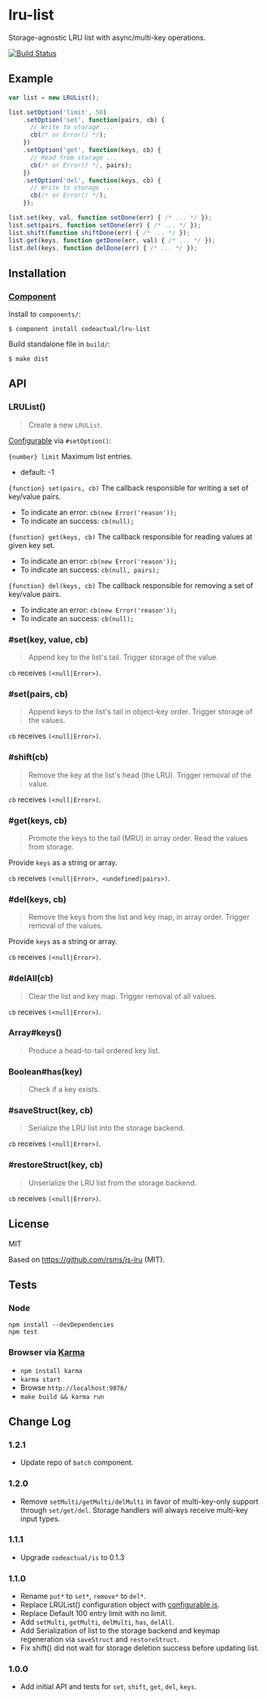 # lru-list

Storage-agnostic LRU list with async/multi-key operations.

[![Build Status](https://travis-ci.org/codeactual/lru-list.png)](https://travis-ci.org/codeactual/lru-list)

## Example

```js
var list = new LRUList();

list.setOption('limit', 50)
    .setOption('set', function(pairs, cb) {
      // Write to storage ...
      cb(/* or Error() */);
    })
    .setOption('get', function(keys, cb) {
      // Read from storage ...
      cb(/* or Error() */, pairs);
    })
    .setOption('del', function(keys, cb) {
      // Write to storage ...
      cb(/* or Error() */);
    });

list.set(key, val, function setDone(err) { /* ... */ });
list.set(pairs, function setDone(err) { /* ... */ });
list.shift(function shiftDone(err) { /* ... */ });
list.get(keys, function getDone(err, val) { /* ... */ });
list.del(keys, function delDone(err) { /* ... */ });
```

## Installation

### [Component](https://github.com/component/component)

Install to `components/`:

    $ component install codeactual/lru-list

Build standalone file in `build/`:

    $ make dist

## API

### LRUList()

> Create a new `LRUList`.

[Configurable](https://github.com/visionmedia/configurable.js) via `#setOption()`:

`{number} limit` Maximum list entries.

* default: -1


`{function} set(pairs, cb)` The callback responsible for writing a set of key/value pairs.

* To indicate an error: `cb(new Error('reason'));`
* To indicate an success: `cb(null);`

`{function} get(keys, cb)` The callback responsible for reading values at given key set.

* To indicate an error: `cb(new Error('reason'));`
* To indicate an success: `cb(null, pairs);`

`{function} del(keys, cb)` The callback responsible for removing a set of key/value pairs.

* To indicate an error: `cb(new Error('reason'));`
* To indicate an success: `cb(null);`

### #set(key, value, cb)

> Append key to the list's tail. Trigger storage of the value.

`cb` receives `(<null|Error>)`.

### #set(pairs, cb)

> Append keys to the list's tail in object-key order. Trigger storage of the values.

`cb` receives `(<null|Error>)`.

### #shift(cb)

> Remove the key at the list's head (the LRU). Trigger removal of the value.

`cb` receives `(<null|Error>)`.

### #get(keys, cb)

> Promote the keys to the tail (MRU) in array order. Read the values from storage.

Provide `keys` as a string or array.

`cb` receives `(<null|Error>, <undefined|pairs>)`.

### #del(keys, cb)

> Remove the keys from the list and key map, in array order. Trigger removal of the values.

Provide `keys` as a string or array.

`cb` receives `(<null|Error>)`.

### #delAll(cb)

> Clear the list and key map. Trigger removal of all values.

`cb` receives `(<null|Error>)`.

### Array#keys()

> Produce a head-to-tail ordered key list.

### Boolean#has(key)

> Check if a key exists.

### #saveStruct(key, cb)

> Serialize the LRU list into the storage backend.

`cb` receives `(<null|Error>)`.

### #restoreStruct(key, cb)

> Unserialize the LRU list from the storage backend.

`cb` receives `(<null|Error>)`.

## License

  MIT

  Based on https://github.com/rsms/js-lru (MIT).

## Tests

### Node

    npm install --devDependencies
    npm test

### Browser via [Karma](http://karma-runner.github.com/)

* `npm install karma`
* `karma start`
* Browse `http://localhost:9876/`
* `make build && karma run`

## Change Log

### 1.2.1

* Update repo of `batch` component.

### 1.2.0

* Remove `setMulti/getMulti/delMulti` in favor of multi-key-only support through `set/get/del`. Storage handlers will always receive multi-key input types.

### 1.1.1

* Upgrade `codeactual/is` to 0.1.3

### 1.1.0

* Rename `put*` to `set*`, `remove*` to `del*`.
* Replace LRUList() configuration object with [configurable.js](https://github.com/visionmedia/configurable.js/).
* Replace Default 100 entry limit with no limit.
* Add `setMulti`,  `getMulti`, `delMulti`, `has`, `delAll`.
* Add Serialization of list to the storage backend and keymap regeneration via `saveStruct` and `restoreStruct`.
* Fix shift() did not wait for storage deletion success before updating list.

### 1.0.0

* Add initial API and tests for `set`, `shift`, `get`, `del`, `keys`.
